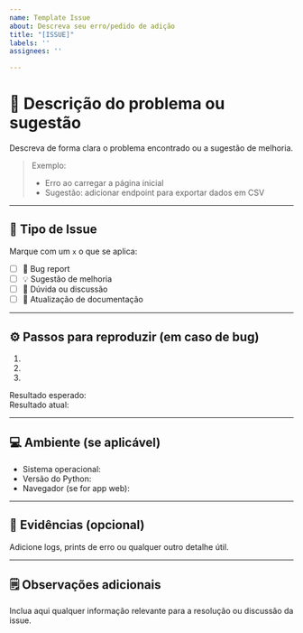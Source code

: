 ```yaml
---
name: Template Issue
about: Descreva seu erro/pedido de adição
title: "[ISSUE]"
labels: ''
assignees: ''

---
```


# 🐛 Descrição do problema ou sugestão

Descreva de forma clara o problema encontrado ou a sugestão de melhoria.

> Exemplo:
> - Erro ao carregar a página inicial
> - Sugestão: adicionar endpoint para exportar dados em CSV

---

## 🧩 Tipo de Issue

Marque com um `x` o que se aplica:

- [ ] 🐞 Bug report  
- [ ] 💡 Sugestão de melhoria  
- [ ] 🧱 Dúvida ou discussão  
- [ ] 📘 Atualização de documentação  

---

## ⚙️ Passos para reproduzir (em caso de bug)

1.  
2.  
3.  

Resultado esperado:  
Resultado atual:  

---

## 💻 Ambiente (se aplicável)

- Sistema operacional:  
- Versão do Python:  
- Navegador (se for app web):  

---

## 📸 Evidências (opcional)

Adicione logs, prints de erro ou qualquer outro detalhe útil.

---

## 🗒️ Observações adicionais

Inclua aqui qualquer informação relevante para a resolução ou discussão da issue.
